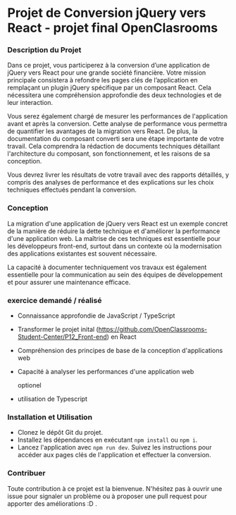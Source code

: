 # Projet de Conversion jQuery vers React - projet final OpenClasrooms

### Description du Projet

Dans ce projet, vous participerez à la conversion d’une application de jQuery vers React pour une grande société financière. Votre mission principale consistera à refondre les pages clés de l’application en remplaçant un plugin jQuery spécifique par un composant React. Cela nécessitera une compréhension approfondie des deux technologies et de leur interaction.

Vous serez également chargé de mesurer les performances de l'application avant et après la conversion. Cette analyse de performance vous permettra de quantifier les avantages de la migration vers React. De plus, la documentation du composant converti sera une étape importante de votre travail. Cela comprendra la rédaction de documents techniques détaillant l'architecture du composant, son fonctionnement, et les raisons de sa conception.

Vous devrez livrer les résultats de votre travail avec des rapports détaillés, y compris des analyses de performance et des explications sur les choix techniques effectués pendant la conversion.

### Conception

La migration d'une application de jQuery vers React est un exemple concret de la manière de réduire la dette technique et d'améliorer la performance d'une application web. La maîtrise de ces techniques est essentielle pour les développeurs front-end, surtout dans un contexte où la modernisation des applications existantes est souvent nécessaire.

La capacité à documenter techniquement vos travaux est également essentielle pour la communication au sein des équipes de développement et pour assurer une maintenance efficace.

### exercice demandé / réalisé

- Connaissance approfondie de JavaScript / TypeScript
- Transformer le projet inital (https://github.com/OpenClassrooms-Student-Center/P12_Front-end) en React
- Compréhension des principes de base de la conception d'applications web
- Capacité à analyser les performances d'une application web

  optionel

- utilisation de Typescript

### Installation et Utilisation

- Clonez le dépôt Git du projet.
- Installez les dépendances en exécutant `npm install` ou `npm i`.
- Lancez l'application avec `npm run dev`.
  Suivez les instructions pour accéder aux pages clés de l'application et effectuer la conversion.

### Contribuer

Toute contribution à ce projet est la bienvenue. N'hésitez pas à ouvrir une issue pour signaler un problème ou à proposer une pull request pour apporter des améliorations :D .
